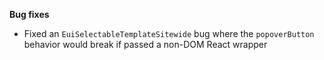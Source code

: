 **Bug fixes**

- Fixed an `EuiSelectableTemplateSitewide` bug where the `popoverButton` behavior would break if passed a non-DOM React wrapper
